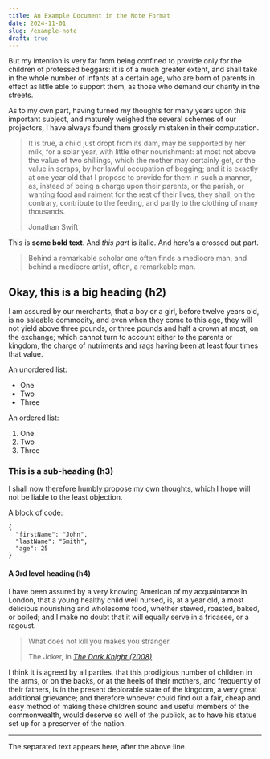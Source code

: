 ```yaml
---
title: An Example Document in the Note Format
date: 2024-11-01
slug: /example-note
draft: true
---
```


But my intention is very far from being confined to provide only for the children of professed beggars: it is of a much greater extent, and shall take in the whole number of infants at a certain age, who are born of parents in effect as little able to support them, as those who demand our charity in the streets.

As to my own part, having turned my thoughts for many years upon this important subject, and maturely weighed the several schemes of our projectors, I have always found them grossly mistaken in their computation.

> It is true, a child just dropt from its dam, may be supported by her milk, for a solar year, with little other nourishment: at most not above the value of two shillings, which the mother may certainly get, or the value in scraps, by her lawful occupation of begging; and it is exactly at one year old that I propose to provide for them in such a manner, as, instead of being a charge upon their parents, or the parish, or wanting food and raiment for the rest of their lives, they shall, on the contrary, contribute to the feeding, and partly to the clothing of many thousands.
>
> Jonathan Swift

This is **some bold text**. And _this part_ is italic. And here's a ~~crossed out~~ part.

> Behind a remarkable scholar one often finds a mediocre man, and behind a mediocre artist, often, a remarkable man.

## Okay, this is a big heading (h2)

I am assured by our merchants, that a boy or a girl, before twelve years old, is no saleable commodity, and even when they come to this age, they will not yield above three pounds, or three pounds and half a crown at most, on the exchange; which cannot turn to account either to the parents or kingdom, the charge of nutriments and rags having been at least four times that value.

An unordered list:

- One
- Two
- Three

An ordered list:

1. One
2. Two
3. Three

### This is a sub-heading (h3)

I shall now therefore humbly propose my own thoughts, which I hope will not be liable to the least objection.

A block of code:

```
{
  "firstName": "John",
  "lastName": "Smith",
  "age": 25
}
```

#### A 3rd level heading (h4)

I have been assured by a very knowing American of my acquaintance in London, that a young healthy child well nursed, is, at a year old, a most delicious nourishing and wholesome food, whether stewed, roasted, baked, or boiled; and I make no doubt that it will equally serve in a fricasee, or a ragoust.

> What does not kill you makes you stranger.
>
> The Joker, in _[The Dark Knight (2008)](https://en.wikipedia.org/wiki/The_Dark_Knight)_.

I think it is agreed by all parties, that this prodigious number of children in the arms, or on the backs, or at the heels of their mothers, and frequently of their fathers, is in the present deplorable state of the kingdom, a very great additional grievance; and therefore whoever could find out a fair, cheap and easy method of making these children sound and useful members of the commonwealth, would deserve so well of the publick, as to have his statue set up for a preserver of the nation.

---

The separated text appears here, after the above line.
